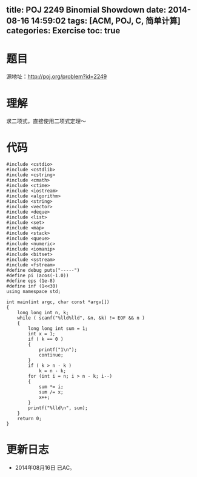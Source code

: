 title: POJ 2249 Binomial Showdown
date: 2014-08-16 14:59:02
tags: [ACM, POJ, C, 简单计算]
categories: Exercise
toc: true
---
# 题目
源地址：http://poj.org/problem?id=2249

# 理解
求二项式，直接使用二项式定理～

<!-- more -->

# 代码
```
#include <cstdio>
#include <cstdlib>
#include <cstring>
#include <cmath>
#include <ctime>
#include <iostream>
#include <algorithm>
#include <string>
#include <vector>
#include <deque>
#include <list>
#include <set>
#include <map>
#include <stack>
#include <queue>
#include <numeric>
#include <iomanip>
#include <bitset>
#include <sstream>
#include <fstream>
#define debug puts("-----")
#define pi (acos(-1.0))
#define eps (1e-8)
#define inf (1<<30)
using namespace std;

int main(int argc, char const *argv[])
{
    long long int n, k;
    while ( scanf("%lld%lld", &n, &k) != EOF && n )
    {
        long long int sum = 1;
        int x = 1;
        if ( k == 0 )
        {
            printf("1\n");
            continue;
        }
        if ( k > n - k )
            k = n - k;
        for (int i = n; i > n - k; i--)
        {
            sum *= i;
            sum /= x;
            x++;
        }
        printf("%lld\n", sum);
    }
    return 0;
}
```

# 更新日志
- 2014年08月16日 已AC。